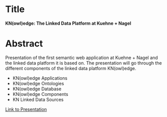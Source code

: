 # Title

**KN(owl)edge: The Linked Data Platform at Kuehne + Nagel**

# Abstract

Presentation of the first semantic web application at Kuehne + Nagel and the linked data platform it is based on. The presentation will go through the different components of the linked data platform KN(owl)edge.

* KN(owl)edge Applications
* KN(owl)edge Ontologies
* KN(owl)edge Database
* KN(owl)edge Components
* KN Linked Data Sources

[Link to Presentation](https://github.com/kuehne-nagel/kn-owl-edge/blob/master/Semantics2016-KN(owl)edge.pdf) 
